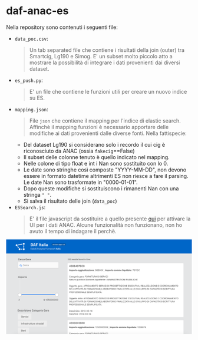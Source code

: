 # daf-anac-es

Nella repository sono contenuti i seguenti file:

* `data_poc.csv`:
  > Un tab separated file che contiene i risultati della join (outer) tra Smartcig, Lg190 e Simog. E' un subset molto piccolo atto a mostrare la possibilità di integrare i dati provenienti dai diversi dataset.
* `es_push.py`:
  > E' un file che contiene le funzioni utili per creare un nuovo indice su ES.
* `mapping.json`:
  > File `json` che contiene il mapping per l'indice di elastic search. Affinchè il mapping funzioni è necessario apportare delle modifiche ai dati provenienti dalle diverse fonti. Nella fattispecie:
    - Del dataset Lg190 si considerano solo i recordo il cui cig è riconosciuto da ANAC (ossia `fakecig`==False)
    - Il subset delle colonne tenuto è quello indicato nel mapping.
    - Nelle colone di tipo float e int i Nan sono sostituito con lo 0.
    - Le date sono stringhe così composte "YYYY-MM-DD", non devono essere in formato datetime altrimenti ES non riesce a fare il parsing. Le date Nan sono trasformate in "0000-01-01".
    - Dopo queste modifiche si sostituiscono i rimanenti Nan con una stringa `" "`.
    - Si salva il risultato delle join (`data_poc`)
* `ESSearch.js`:
  > E' il file javascript da sostituire a quello presente [qui](https://github.com/teamdigitale/daf-anac-search/tree/master/src) per attivare la UI per i dati ANAC. Alcune funzionalità non funzionano, non ho avuto il tempo di indagare il perchè.
 
![alt text](img/ui.png)
